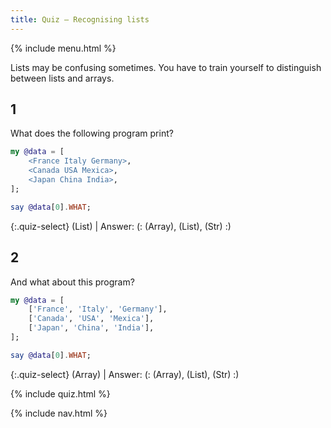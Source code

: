 ```yaml
---
title: Quiz — Recognising lists
---
```


{% include menu.html %}

Lists may be confusing sometimes. You have to train yourself to distinguish between lists and arrays.

## 1

What does the following program print?

```raku
my @data = [
    <France Italy Germany>,
    <Canada USA Mexica>,
    <Japan China India>,
];

say @data[0].WHAT;
```

{:.quiz-select}
(List) | Answer: (: (Array), (List), (Str) :)

## 2

And what about this program?

```raku
my @data = [
    ['France', 'Italy', 'Germany'],
    ['Canada', 'USA', 'Mexica'],
    ['Japan', 'China', 'India'],
];

say @data[0].WHAT;
```

{:.quiz-select}
(Array) | Answer: (: (Array), (List), (Str) :)


{% include quiz.html %}

{% include nav.html %}